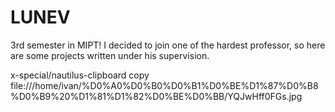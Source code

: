 # LUNEV
3rd semester in MIPT! I decided to join one of the hardest professor, so here are some projects written under his supervision.


x-special/nautilus-clipboard
copy
file:///home/ivan/%D0%A0%D0%B0%D0%B1%D0%BE%D1%87%D0%B8%D0%B9%20%D1%81%D1%82%D0%BE%D0%BB/YQJwHff0FGs.jpg
